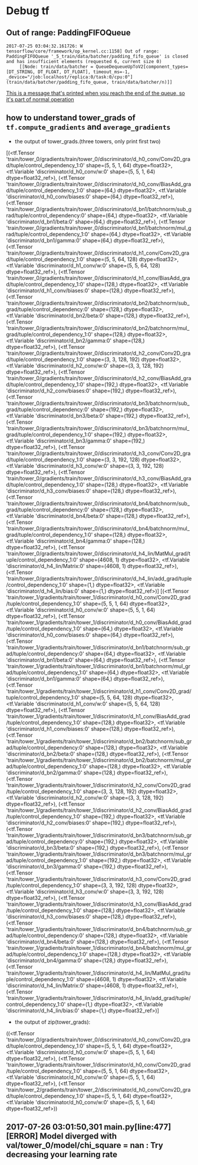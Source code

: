 # Debug tf

## Out of range: PaddingFIFOQueue 

```text
2017-07-25 03:04:32.161726: W tensorflow/core/framework/op_kernel.cc:1158] Out of range: PaddingFIFOQueue '_5_train/data/batcher/padding_fifo_queue' is closed and has insufficient elements (requested 6, current size 0)
     [[Node: train/data/batcher = QueueDequeueUpToV2[component_types=[DT_STRING, DT_FLOAT, DT_FLOAT], timeout_ms=-1, _device="/job:localhost/replica:0/task:0/cpu:0"](train/data/batcher/padding_fifo_queue, train/data/batcher/n)]]
```

[This is a message that's printed when you reach the end of the queue, so it's part of normal operation](https://github.com/tensorflow/tensorflow/issues/923)

## how to understand tower_grads of `tf.compute_gradients` and `average_gradients` 

* the output of tower_grads.(three towers, only print first two)

[(<tf.Tensor 'train/tower_0/gradients/train/tower_0/discriminator/d_h0_conv/Conv2D_grad/tuple/control_dependency_1:0' shape=(5, 5, 1, 64) dtype=float32>,
  <tf.Variable 'discriminator/d_h0_conv/w:0' shape=(5, 5, 1, 64) dtype=float32_ref>),
 (<tf.Tensor 'train/tower_0/gradients/train/tower_0/discriminator/d_h0_conv/BiasAdd_grad/tuple/control_dependency_1:0' shape=(64,) dtype=float32>,
  <tf.Variable 'discriminator/d_h0_conv/biases:0' shape=(64,) dtype=float32_ref>),
 (<tf.Tensor 'train/tower_0/gradients/train/tower_0/discriminator/d_bn1/batchnorm/sub_grad/tuple/control_dependency:0' shape=(64,) dtype=float32>,
  <tf.Variable 'discriminator/d_bn1/beta:0' shape=(64,) dtype=float32_ref>),
 (<tf.Tensor 'train/tower_0/gradients/train/tower_0/discriminator/d_bn1/batchnorm/mul_grad/tuple/control_dependency_1:0' shape=(64,) dtype=float32>,
  <tf.Variable 'discriminator/d_bn1/gamma:0' shape=(64,) dtype=float32_ref>),
 (<tf.Tensor 'train/tower_0/gradients/train/tower_0/discriminator/d_h1_conv/Conv2D_grad/tuple/control_dependency_1:0' shape=(5, 5, 64, 128) dtype=float32>,
  <tf.Variable 'discriminator/d_h1_conv/w:0' shape=(5, 5, 64, 128) dtype=float32_ref>),
 (<tf.Tensor 'train/tower_0/gradients/train/tower_0/discriminator/d_h1_conv/BiasAdd_grad/tuple/control_dependency_1:0' shape=(128,) dtype=float32>,
  <tf.Variable 'discriminator/d_h1_conv/biases:0' shape=(128,) dtype=float32_ref>),
 (<tf.Tensor 'train/tower_0/gradients/train/tower_0/discriminator/d_bn2/batchnorm/sub_grad/tuple/control_dependency:0' shape=(128,) dtype=float32>,
  <tf.Variable 'discriminator/d_bn2/beta:0' shape=(128,) dtype=float32_ref>),
 (<tf.Tensor 'train/tower_0/gradients/train/tower_0/discriminator/d_bn2/batchnorm/mul_grad/tuple/control_dependency_1:0' shape=(128,) dtype=float32>,
  <tf.Variable 'discriminator/d_bn2/gamma:0' shape=(128,) dtype=float32_ref>),
 (<tf.Tensor 'train/tower_0/gradients/train/tower_0/discriminator/d_h2_conv/Conv2D_grad/tuple/control_dependency_1:0' shape=(3, 3, 128, 192) dtype=float32>,
  <tf.Variable 'discriminator/d_h2_conv/w:0' shape=(3, 3, 128, 192) dtype=float32_ref>),
 (<tf.Tensor 'train/tower_0/gradients/train/tower_0/discriminator/d_h2_conv/BiasAdd_grad/tuple/control_dependency_1:0' shape=(192,) dtype=float32>,
  <tf.Variable 'discriminator/d_h2_conv/biases:0' shape=(192,) dtype=float32_ref>),
 (<tf.Tensor 'train/tower_0/gradients/train/tower_0/discriminator/d_bn3/batchnorm/sub_grad/tuple/control_dependency:0' shape=(192,) dtype=float32>,
  <tf.Variable 'discriminator/d_bn3/beta:0' shape=(192,) dtype=float32_ref>),
 (<tf.Tensor 'train/tower_0/gradients/train/tower_0/discriminator/d_bn3/batchnorm/mul_grad/tuple/control_dependency_1:0' shape=(192,) dtype=float32>,
  <tf.Variable 'discriminator/d_bn3/gamma:0' shape=(192,) dtype=float32_ref>),
 (<tf.Tensor 'train/tower_0/gradients/train/tower_0/discriminator/d_h3_conv/Conv2D_grad/tuple/control_dependency_1:0' shape=(3, 3, 192, 128) dtype=float32>,
  <tf.Variable 'discriminator/d_h3_conv/w:0' shape=(3, 3, 192, 128) dtype=float32_ref>),
 (<tf.Tensor 'train/tower_0/gradients/train/tower_0/discriminator/d_h3_conv/BiasAdd_grad/tuple/control_dependency_1:0' shape=(128,) dtype=float32>,
  <tf.Variable 'discriminator/d_h3_conv/biases:0' shape=(128,) dtype=float32_ref>),
 (<tf.Tensor 'train/tower_0/gradients/train/tower_0/discriminator/d_bn4/batchnorm/sub_grad/tuple/control_dependency:0' shape=(128,) dtype=float32>,
  <tf.Variable 'discriminator/d_bn4/beta:0' shape=(128,) dtype=float32_ref>),
 (<tf.Tensor 'train/tower_0/gradients/train/tower_0/discriminator/d_bn4/batchnorm/mul_grad/tuple/control_dependency_1:0' shape=(128,) dtype=float32>,
  <tf.Variable 'discriminator/d_bn4/gamma:0' shape=(128,) dtype=float32_ref>),
 (<tf.Tensor 'train/tower_0/gradients/train/tower_0/discriminator/d_h4_lin/MatMul_grad/tuple/control_dependency_1:0' shape=(4608, 1) dtype=float32>,
  <tf.Variable 'discriminator/d_h4_lin/Matrix:0' shape=(4608, 1) dtype=float32_ref>),
 (<tf.Tensor 'train/tower_0/gradients/train/tower_0/discriminator/d_h4_lin/add_grad/tuple/control_dependency_1:0' shape=(1,) dtype=float32>,
  <tf.Variable 'discriminator/d_h4_lin/bias:0' shape=(1,) dtype=float32_ref>)]
[(<tf.Tensor 'train/tower_1/gradients/train/tower_1/discriminator/d_h0_conv/Conv2D_grad/tuple/control_dependency_1:0' shape=(5, 5, 1, 64) dtype=float32>,
  <tf.Variable 'discriminator/d_h0_conv/w:0' shape=(5, 5, 1, 64) dtype=float32_ref>),
 (<tf.Tensor 'train/tower_1/gradients/train/tower_1/discriminator/d_h0_conv/BiasAdd_grad/tuple/control_dependency_1:0' shape=(64,) dtype=float32>,
  <tf.Variable 'discriminator/d_h0_conv/biases:0' shape=(64,) dtype=float32_ref>),
 (<tf.Tensor 'train/tower_1/gradients/train/tower_1/discriminator/d_bn1/batchnorm/sub_grad/tuple/control_dependency:0' shape=(64,) dtype=float32>,
  <tf.Variable 'discriminator/d_bn1/beta:0' shape=(64,) dtype=float32_ref>),
 (<tf.Tensor 'train/tower_1/gradients/train/tower_1/discriminator/d_bn1/batchnorm/mul_grad/tuple/control_dependency_1:0' shape=(64,) dtype=float32>,
  <tf.Variable 'discriminator/d_bn1/gamma:0' shape=(64,) dtype=float32_ref>),
 (<tf.Tensor 'train/tower_1/gradients/train/tower_1/discriminator/d_h1_conv/Conv2D_grad/tuple/control_dependency_1:0' shape=(5, 5, 64, 128) dtype=float32>,
  <tf.Variable 'discriminator/d_h1_conv/w:0' shape=(5, 5, 64, 128) dtype=float32_ref>),
 (<tf.Tensor 'train/tower_1/gradients/train/tower_1/discriminator/d_h1_conv/BiasAdd_grad/tuple/control_dependency_1:0' shape=(128,) dtype=float32>,
  <tf.Variable 'discriminator/d_h1_conv/biases:0' shape=(128,) dtype=float32_ref>),
 (<tf.Tensor 'train/tower_1/gradients/train/tower_1/discriminator/d_bn2/batchnorm/sub_grad/tuple/control_dependency:0' shape=(128,) dtype=float32>,
  <tf.Variable 'discriminator/d_bn2/beta:0' shape=(128,) dtype=float32_ref>),
 (<tf.Tensor 'train/tower_1/gradients/train/tower_1/discriminator/d_bn2/batchnorm/mul_grad/tuple/control_dependency_1:0' shape=(128,) dtype=float32>,
  <tf.Variable 'discriminator/d_bn2/gamma:0' shape=(128,) dtype=float32_ref>),
 (<tf.Tensor 'train/tower_1/gradients/train/tower_1/discriminator/d_h2_conv/Conv2D_grad/tuple/control_dependency_1:0' shape=(3, 3, 128, 192) dtype=float32>,
  <tf.Variable 'discriminator/d_h2_conv/w:0' shape=(3, 3, 128, 192) dtype=float32_ref>),
 (<tf.Tensor 'train/tower_1/gradients/train/tower_1/discriminator/d_h2_conv/BiasAdd_grad/tuple/control_dependency_1:0' shape=(192,) dtype=float32>,
  <tf.Variable 'discriminator/d_h2_conv/biases:0' shape=(192,) dtype=float32_ref>),
 (<tf.Tensor 'train/tower_1/gradients/train/tower_1/discriminator/d_bn3/batchnorm/sub_grad/tuple/control_dependency:0' shape=(192,) dtype=float32>,
  <tf.Variable 'discriminator/d_bn3/beta:0' shape=(192,) dtype=float32_ref>),
 (<tf.Tensor 'train/tower_1/gradients/train/tower_1/discriminator/d_bn3/batchnorm/mul_grad/tuple/control_dependency_1:0' shape=(192,) dtype=float32>,
  <tf.Variable 'discriminator/d_bn3/gamma:0' shape=(192,) dtype=float32_ref>),
 (<tf.Tensor 'train/tower_1/gradients/train/tower_1/discriminator/d_h3_conv/Conv2D_grad/tuple/control_dependency_1:0' shape=(3, 3, 192, 128) dtype=float32>,
  <tf.Variable 'discriminator/d_h3_conv/w:0' shape=(3, 3, 192, 128) dtype=float32_ref>),
 (<tf.Tensor 'train/tower_1/gradients/train/tower_1/discriminator/d_h3_conv/BiasAdd_grad/tuple/control_dependency_1:0' shape=(128,) dtype=float32>,
  <tf.Variable 'discriminator/d_h3_conv/biases:0' shape=(128,) dtype=float32_ref>),
 (<tf.Tensor 'train/tower_1/gradients/train/tower_1/discriminator/d_bn4/batchnorm/sub_grad/tuple/control_dependency:0' shape=(128,) dtype=float32>,
  <tf.Variable 'discriminator/d_bn4/beta:0' shape=(128,) dtype=float32_ref>),
 (<tf.Tensor 'train/tower_1/gradients/train/tower_1/discriminator/d_bn4/batchnorm/mul_grad/tuple/control_dependency_1:0' shape=(128,) dtype=float32>,
  <tf.Variable 'discriminator/d_bn4/gamma:0' shape=(128,) dtype=float32_ref>),
 (<tf.Tensor 'train/tower_1/gradients/train/tower_1/discriminator/d_h4_lin/MatMul_grad/tuple/control_dependency_1:0' shape=(4608, 1) dtype=float32>,
  <tf.Variable 'discriminator/d_h4_lin/Matrix:0' shape=(4608, 1) dtype=float32_ref>),
 (<tf.Tensor 'train/tower_1/gradients/train/tower_1/discriminator/d_h4_lin/add_grad/tuple/control_dependency_1:0' shape=(1,) dtype=float32>,
  <tf.Variable 'discriminator/d_h4_lin/bias:0' shape=(1,) dtype=float32_ref>)]


* the output of zip(tower_grads):

((<tf.Tensor 'train/tower_0/gradients/train/tower_0/discriminator/d_h0_conv/Conv2D_grad/tuple/control_dependency_1:0' shape=(5, 5, 1, 64) dtype=float32>,
  <tf.Variable 'discriminator/d_h0_conv/w:0' shape=(5, 5, 1, 64) dtype=float32_ref>),
 (<tf.Tensor 'train/tower_1/gradients/train/tower_1/discriminator/d_h0_conv/Conv2D_grad/tuple/control_dependency_1:0' shape=(5, 5, 1, 64) dtype=float32>,
  <tf.Variable 'discriminator/d_h0_conv/w:0' shape=(5, 5, 1, 64) dtype=float32_ref>),
 (<tf.Tensor 'train/tower_2/gradients/train/tower_2/discriminator/d_h0_conv/Conv2D_grad/tuple/control_dependency_1:0' shape=(5, 5, 1, 64) dtype=float32>,
  <tf.Variable 'discriminator/d_h0_conv/w:0' shape=(5, 5, 1, 64) dtype=float32_ref>))

## 2017-07-26 03:01:50,301 main.py[line:477] [ERROR] Model diverged with val/tower_0/model/chi_square = nan : Try decreasing your learning rate

